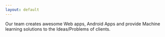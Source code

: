 ```yaml
---
layout: default
---
```


Our team creates awesome Web apps, Android Apps and provide Machine learning solutions to the Ideas/Problems of clients.

